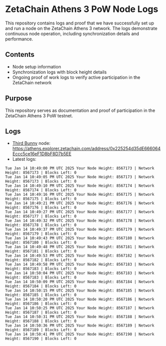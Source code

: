 # ZetaChain Athens 3 PoW Node Logs
This repository contains logs and proof that we have successfully set up and run a node on the ZetaChain Athens 3 network. The logs demonstrate continuous node operation, including synchronization details and performance.

## Contents
- Node setup information
- Synchronization logs with block height details
- Ongoing proof of work logs to verify active participation in the ZetaChain network

## Purpose
This repository serves as documentation and proof of participation in the ZetaChain Athens 3 PoW testnet.

## Logs

- [Third Bunny](https://thirdbunny.xyz/) node: https://athens.explorer.zetachain.com/address/0x225254d35dE666064Eccc5ce16eF1D8bF8D7b5EE
- Latest logs:
```
Tue Jan 14 10:49:00 PM UTC 2025 Your Node Height: 8567173 | Network Height: 8567173 | Blocks Left: 0
Tue Jan 14 10:49:05 PM UTC 2025 Your Node Height: 8567173 | Network Height: 8567173 | Blocks Left: 0
Tue Jan 14 10:49:10 PM UTC 2025 Your Node Height: 8567174 | Network Height: 8567174 | Blocks Left: 0
Tue Jan 14 10:49:16 PM UTC 2025 Your Node Height: 8567175 | Network Height: 8567175 | Blocks Left: 0
Tue Jan 14 10:49:21 PM UTC 2025 Your Node Height: 8567176 | Network Height: 8567176 | Blocks Left: 0
Tue Jan 14 10:49:27 PM UTC 2025 Your Node Height: 8567177 | Network Height: 8567177 | Blocks Left: 0
Tue Jan 14 10:49:32 PM UTC 2025 Your Node Height: 8567178 | Network Height: 8567178 | Blocks Left: 0
Tue Jan 14 10:49:37 PM UTC 2025 Your Node Height: 8567179 | Network Height: 8567179 | Blocks Left: 0
Tue Jan 14 10:49:43 PM UTC 2025 Your Node Height: 8567180 | Network Height: 8567180 | Blocks Left: 0
Tue Jan 14 10:49:48 PM UTC 2025 Your Node Height: 8567181 | Network Height: 8567181 | Blocks Left: 0
Tue Jan 14 10:49:53 PM UTC 2025 Your Node Height: 8567182 | Network Height: 8567182 | Blocks Left: 0
Tue Jan 14 10:49:58 PM UTC 2025 Your Node Height: 8567183 | Network Height: 8567183 | Blocks Left: 0
Tue Jan 14 10:50:04 PM UTC 2025 Your Node Height: 8567183 | Network Height: 8567183 | Blocks Left: 0
Tue Jan 14 10:50:09 PM UTC 2025 Your Node Height: 8567184 | Network Height: 8567184 | Blocks Left: 0
Tue Jan 14 10:50:15 PM UTC 2025 Your Node Height: 8567185 | Network Height: 8567185 | Blocks Left: 0
Tue Jan 14 10:50:20 PM UTC 2025 Your Node Height: 8567186 | Network Height: 8567186 | Blocks Left: 0
Tue Jan 14 10:50:25 PM UTC 2025 Your Node Height: 8567187 | Network Height: 8567187 | Blocks Left: 0
Tue Jan 14 10:50:31 PM UTC 2025 Your Node Height: 8567188 | Network Height: 8567188 | Blocks Left: 0
Tue Jan 14 10:50:36 PM UTC 2025 Your Node Height: 8567189 | Network Height: 8567189 | Blocks Left: 0
Tue Jan 14 10:50:41 PM UTC 2025 Your Node Height: 8567190 | Network Height: 8567190 | Blocks Left: 0
```
